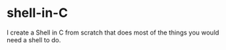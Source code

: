 # shell-in-C
I create a Shell in C from scratch that does most of the things you would need a shell to do.
